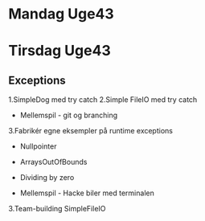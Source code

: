 # Mandag Uge43
# Tirsdag Uge43
## Exceptions

1.SimpleDog med try catch
2.Simple FileIO med try catch

- Mellemspil - git og branching

3.Fabrikér egne eksempler på runtime exceptions
- Nullpointer
- ArraysOutOfBounds
- Dividing by zero

- Mellemspil - Hacke biler med terminalen

3.Team-building SimpleFileIO


